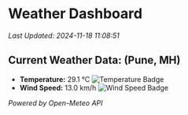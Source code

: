 
# Weather Dashboard

_Last Updated: 2024-11-18 11:08:51_

## Current Weather Data: (Pune, MH)
- **Temperature:** 29.1 °C ![Temperature Badge](https://img.shields.io/badge/Temperature-Medium%20Temp-green)
- **Wind Speed:** 13.0 km/h ![Wind Speed Badge](https://img.shields.io/badge/Wind%20Speed-Low%20Wind-blue)

*Powered by Open-Meteo API*
